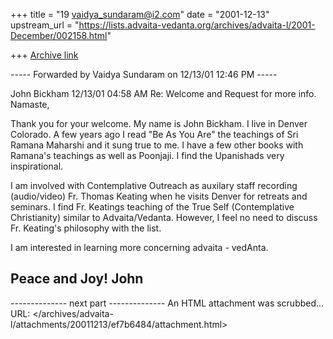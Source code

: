 +++
title = "19 vaidya_sundaram@i2.com"
date = "2001-12-13"
upstream_url = "https://lists.advaita-vedanta.org/archives/advaita-l/2001-December/002158.html"

+++
[Archive link](https://lists.advaita-vedanta.org/archives/advaita-l/2001-December/002158.html)

----- Forwarded by Vaidya Sundaram on 12/13/01 12:46 PM -----

John Bickham <swamiyo at yahoo.com>
12/13/01 04:58 AM
Re: Welcome and Request for more info.
Namaste,

Thank you for your welcome.  My name is John Bickham.
I live in Denver Colorado.  A few years ago I read "Be
As You Are" the teachings of Sri Ramana Maharshi and
it sung true to me.  I have a few other books with
Ramana's teachings as well as Poonjaji.  I find the
Upanishads very inspirational.

I am involved with Contemplative Outreach as auxilary
staff recording (audio/video) Fr. Thomas Keating when
he visits Denver for retreats and seminars.  I find
Fr. Keatings teaching of the True Self (Contemplative
Christianity) similar to Advaita/Vedanta.  However, I
feel no need to discuss Fr. Keating's philosophy with
the list.

I am interested in learning more concerning advaita -
vedAnta.

Peace and Joy!  John
-----------------------------

-------------- next part --------------
An HTML attachment was scrubbed...
URL: </archives/advaita-l/attachments/20011213/ef7b6484/attachment.html>
